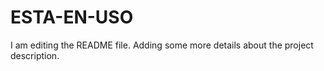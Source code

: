 # ESTA-EN-USO

I am editing the README file. Adding some more details about the project description.

